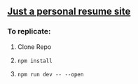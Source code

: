 ## [Just a personal resume site](https://ari-s-123.github.io/Personal-Site)

### To replicate:

1. Clone Repo
   
2. `npm install`
   
3. `npm run dev -- --open`
